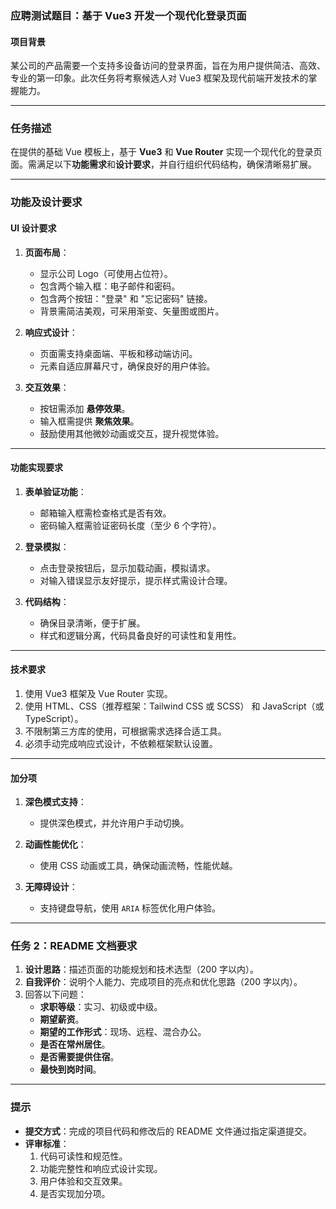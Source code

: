 ### 应聘测试题目：基于 Vue3 开发一个现代化登录页面

#### **项目背景**

某公司的产品需要一个支持多设备访问的登录界面，旨在为用户提供简洁、高效、专业的第一印象。此次任务将考察候选人对 Vue3 框架及现代前端开发技术的掌握能力。

---

### **任务描述**

在提供的基础 Vue 模板上，基于 **Vue3** 和 **Vue Router** 实现一个现代化的登录页面。需满足以下**功能需求**和**设计要求**，并自行组织代码结构，确保清晰易扩展。

---

### **功能及设计要求**

#### **UI 设计要求**

1. **页面布局**：
   - 显示公司 Logo（可使用占位符）。
   - 包含两个输入框：电子邮件和密码。
   - 包含两个按钮："登录" 和 "忘记密码" 链接。
   - 背景需简洁美观，可采用渐变、矢量图或图片。

2. **响应式设计**：
   - 页面需支持桌面端、平板和移动端访问。
   - 元素自适应屏幕尺寸，确保良好的用户体验。

3. **交互效果**：
   - 按钮需添加 **悬停效果**。
   - 输入框需提供 **聚焦效果**。
   - 鼓励使用其他微妙动画或交互，提升视觉体验。

---

#### **功能实现要求**

1. **表单验证功能**：
   - 邮箱输入框需检查格式是否有效。
   - 密码输入框需验证密码长度（至少 6 个字符）。

2. **登录模拟**：
   - 点击登录按钮后，显示加载动画，模拟请求。
   - 对输入错误显示友好提示，提示样式需设计合理。

3. **代码结构**：
   - 确保目录清晰，便于扩展。
   - 样式和逻辑分离，代码具备良好的可读性和复用性。

---

#### **技术要求**

1. 使用 Vue3 框架及 Vue Router 实现。
2. 使用 HTML、CSS（推荐框架：Tailwind CSS 或 SCSS） 和 JavaScript（或 TypeScript）。
3. 不限制第三方库的使用，可根据需求选择合适工具。
4. 必须手动完成响应式设计，不依赖框架默认设置。

---

#### **加分项**

1. **深色模式支持**：
   - 提供深色模式，并允许用户手动切换。

2. **动画性能优化**：
   - 使用 CSS 动画或工具，确保动画流畅，性能优越。

3. **无障碍设计**：
   - 支持键盘导航，使用 `ARIA` 标签优化用户体验。

---

### **任务 2：README 文档要求**

1. **设计思路**：描述页面的功能规划和技术选型（200 字以内）。
2. **自我评价**：说明个人能力、完成项目的亮点和优化思路（200 字以内）。
3. 回答以下问题：
   - **求职等级**：实习、初级或中级。
   - **期望薪资**。
   - **期望的工作形式**：现场、远程、混合办公。
   - **是否在常州居住**。
   - **是否需要提供住宿**。
   - **最快到岗时间**。

---

### **提示**

- **提交方式**：完成的项目代码和修改后的 README 文件通过指定渠道提交。
- **评审标准**：
  1. 代码可读性和规范性。
  2. 功能完整性和响应式设计实现。
  3. 用户体验和交互效果。
  4. 是否实现加分项。


